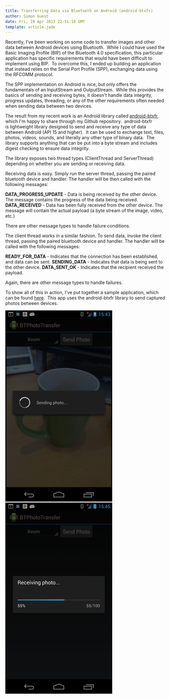 ```yaml
---
title: Transferring Data via Bluetooth on Android (android-btxfr)
author: Simon Guest
date: Fri, 19 Apr 2013 22:51:18 GMT
template: article.jade
---
```


Recently, I've been working on some code to transfer images and other data between Android devices using Bluetooth.  While I could have used the Basic Imaging Profile (BIP) of the Bluetooth 4.0 specification, this particular application has specific requirements that would have been difficult to implement using BIP.  To overcome this, I ended up building an application that instead relies on the Serial Port Profile (SPP), exchanging data using the RFCOMM protocol.  

<span class="more"></span>

The SPP implementation on Android is nice, but only offers the fundamentals of an InputStream and OutputStream.  While this provides the basics of sending and receiving bytes, it doesn't handle data integrity, progress updates, threading, or any of the other requirements often needed when sending data between two devices.

The result from my recent work is an Android library called [android-btxfr](http://github.com/simonguest/android-btxfr), which I'm happy to share through my Github repository.  android-btxfr is lightweight library designed to send and receive any type of data between Android (API 15 and higher).  It can be used to exchange text, files, photos, videos, sounds, and literally any other type of binary data.  The library supports anything that can be put into a byte stream and includes digest checking to ensure data integrity.

The library exposes two thread types (ClientThread and ServerThread) depending on whether you are sending or receiving data.

Receiving data is easy. Simply run the server thread, passing the paired bluetooth device and handler. The handler will be then called with the following messages:

**DATA_PROGRESS_UPDATE** - Data is being received by the other device. The message contains the progress of the data being received.
**DATA_RECEIVED** - Data has been fully received from the other device. The message will contain the actual payload (a byte stream of the image, video, etc.)

There are other message types to handle failure conditions.

The client thread works in a similar fashion. To send data, invoke the client thread, passing the paired bluetooth device and handler. The handler will be called with the following messages:

**READY_FOR_DATA** - Indicates that the connection has been established, and data can be sent.
**SENDING_DATA** - Indicates that data is being sent to the other device.
**DATA_SENT_OK** - Indicates that the recipient received the payload.

Again, there are other message types to handle failures.

To show all of this in action, I've put together a sample application, which can be found [here](http://github.com/simonguest/btphototransfer-sample).  This app uses the android-btxfr library to send captured photos between devices. 

![Sending a Photo](sending.png)
![Receiving a Photo](receiving.png)